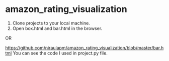 # amazon_rating_visualization

1. Clone projects to your local machine.
2. Open box.html and bar.html in the browser.
 
 OR
 
 https://github.com/niraulapm/amazon_rating_visualization/blob/master/bar.html
You can see the code I used in project.py file.
